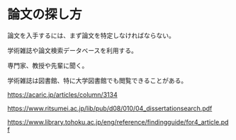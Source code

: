 # 論文の探し方

論文を入手するには、まず論文を特定しなければならない。

学術雑誌や論文検索データベースを利用する。

専門家、教授や先輩に聞く。

学術雑誌は図書館、特に大学図書館でも閲覧できることがある。

https://acaric.jp/articles/column/3134

https://www.ritsumei.ac.jp/lib/pub/d08/010/04_dissertationsearch.pdf

https://www.library.tohoku.ac.jp/eng/reference/findingguide/for4_article.pdf
